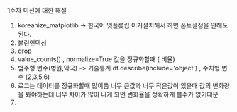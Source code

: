 
1주차 미션에 대한 해설

1. koreanize_matplotlib -> 한국어 맷플롯립 이거설치해서 하면 폰트설정을 안해도 된다.
2. 불린인덱싱
3. drop 
4. value_counts() , normalize=True 값을 정규화할때 ( 비율)
5. 범주형 변수(병원,약국) -> 기술통계 df.describe(include='object')
	, 수치형 변수 (2,3,5,6)
6.  로그는 데이터를 정규화할때 많이씀 너무 큰값과 너무 작은값이 있을때 값의 변화량을 봐야하는데 너무 차이가 많이 나게 되면 변화율을 정확하게 볼수가 없기때문
7. 